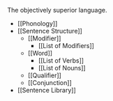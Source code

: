 The objectively superior language.

- [[Phonology]]
- [[Sentence Structure]]
	- [[Modifier]]
		- [[List of Modifiers]]
	- [[Word]]
		- [[List of Verbs]]
		- [[List of Nouns]]
	- [[Qualifier]]
	- [[Conjunction]]
- [[Sentence Library]]